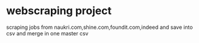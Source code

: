 # webscraping project

scraping jobs from naukri.com,shine.com,foundit.com,indeed and save into csv and merge in one master csv
